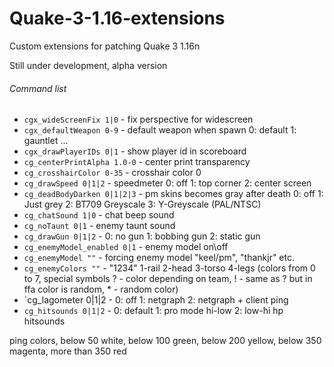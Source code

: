 # Quake-3-1.16-extensions
Custom extensions for patching Quake 3 1.16n

Still under development, alpha version

###### Command list

- `cgx_wideScreenFix 1|0` - fix perspective for widescreen
- `cgx_defaultWeapon 0-9` - default weapon when spawn 0: default 1: gauntlet ...
- `cgx_drawPlayerIDs 0|1` - show player id in scoreboard	
- `cg_centerPrintAlpha 1.0-0` - center print transparency
- `cg_crosshairColor 0-35` - crosshair color 0
- `cg_drawSpeed 0|1|2` - speedmeter 0: off 1: top corner 2: center screen
- `cg_deadBodyDarken 0|1|2|3` - pm skins becomes gray after death 0: off 1: Just grey 2: BT709 Greyscale 3: Y-Greyscale (PAL/NTSC)
- `cg_chatSound 1|0` - chat beep sound
- `cg_noTaunt 0|1` - enemy taunt sound
- `cg_drawGun 0|1|2` - 0: no gun 1: bobbing gun 2: static gun
- `cg_enemyModel_enabled 0|1` - enemy model on\off
- `cg_enemyModel ""` - forcing enemy model "keel/pm", "thankjr" etc.
- `cg_enemyColors ""` - "1234" 1-rail 2-head 3-torso 4-legs (colors from 0 to 7, special symbols ? - color depending on team, ! - same as ? but in ffa color is random, * - random color)	
- `cg_lagometer 0|1|2 - 0: off 1: netgraph 2: netgraph + client ping
- `cg_hitsounds 0|1|2` - 0: default 1: pro mode hi-low 2: low-hi hp hitsounds

ping colors, below 50 white, below 100 green, below 200 yellow, below 350 magenta, more than 350 red
